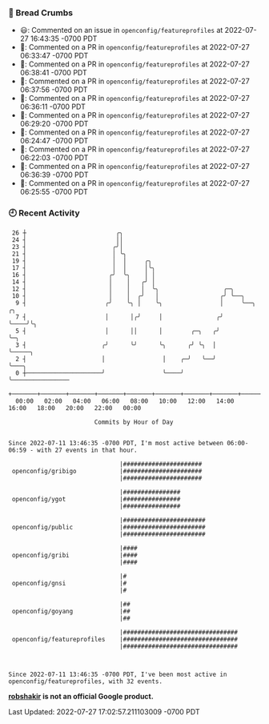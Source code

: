 ### 🍞 Bread Crumbs

 * 😃: Commented on an issue in `openconfig/featureprofiles` at 2022-07-27 16:43:35 -0700 PDT
 * 💬: Commented on a PR in  `openconfig/featureprofiles` at 2022-07-27 06:33:47 -0700 PDT
 * 💬: Commented on a PR in  `openconfig/featureprofiles` at 2022-07-27 06:38:41 -0700 PDT
 * 💬: Commented on a PR in  `openconfig/featureprofiles` at 2022-07-27 06:37:56 -0700 PDT
 * 💬: Commented on a PR in  `openconfig/featureprofiles` at 2022-07-27 06:36:11 -0700 PDT
 * 💬: Commented on a PR in  `openconfig/featureprofiles` at 2022-07-27 06:29:20 -0700 PDT
 * 💬: Commented on a PR in  `openconfig/featureprofiles` at 2022-07-27 06:24:47 -0700 PDT
 * 💬: Commented on a PR in  `openconfig/featureprofiles` at 2022-07-27 06:22:03 -0700 PDT
 * 💬: Commented on a PR in  `openconfig/featureprofiles` at 2022-07-27 06:36:39 -0700 PDT
 * 💬: Commented on a PR in  `openconfig/featureprofiles` at 2022-07-27 06:25:55 -0700 PDT

### 🕘 Recent Activity
```
 26 ┼                         ╭╮
 24 ┤                         ││
 23 ┤                        ╭╯│
 21 ┤                        │ ╰╮
 19 ┤                        │  │     ╭╮
 17 ┤                        │  │     │╰╮
 16 ┤                       ╭╯  ╰╮    │ │
 14 ┤                       │    │   ╭╯ │
 12 ┤                       │    │   │  ╰╮                  ╭─╮
 10 ┤                       │    │  ╭╯   │                 ╭╯ ╰──╮
  9 ┤                      ╭╯    ╰╮ │    ╰╮                │     ╰──╮    ╭╮
  7 ┤                      │      │╭╯     │               ╭╯        ╰────╯╰╮
  5 ┤                      │      ││      │        ╭─╮   ╭╯                ╰─╮
  3 ┤                     ╭╯      ╰╯      ╰╮      ╭╯ ╰╮  │                   ╰─────╮
  2 ┤                     │                │    ╭─╯   ╰──╯                         ╰───╮
  0 ┼─────────────────────╯                ╰────╯                                      ╰────────────────
    +───────+───────+───────+───────+───────+───────+───────+───────+───────+───────+───────+───────+────
  00:00   02:00   04:00   06:00   08:00   10:00   12:00   14:00   16:00   18:00   20:00   22:00   00:00   

						Commits by Hour of Day


Since 2022-07-11 13:46:35 -0700 PDT, I'm most active between 06:00-06:59 - with 27 events in that hour.

```



```
                               |######################
 openconfig/gribigo            |######################
                               |######################

                               |################
 openconfig/ygot               |################
                               |################

                               |#######################
 openconfig/public             |#######################
                               |#######################

                               |####
 openconfig/gribi              |####
                               |####

                               |#
 openconfig/gnsi               |#
                               |#

                               |##
 openconfig/goyang             |##
                               |##

                               |################################
 openconfig/featureprofiles    |################################
                               |################################



Since 2022-07-11 13:46:35 -0700 PDT, I've been most active in openconfig/featureprofiles, with 32 events.

```
**[robshakir](mailto:robjs@google.com) is not an official Google product.**  


Last Updated: 2022-07-27 17:02:57.211103009 -0700 PDT
